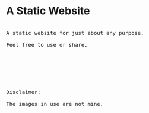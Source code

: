 # A Static Website

<pre>

A static website for just about any purpose. 

Feel free to use or share.







Disclaimer:

The images in use are not mine.

</pre>
